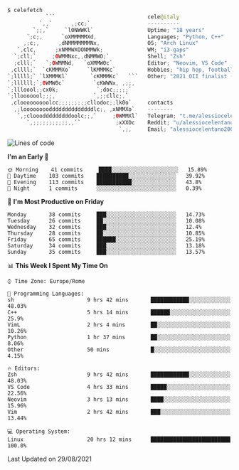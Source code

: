 ```kotlin
$ celefetch
            ```                             cele@italy
          `,,`      ,;cc;`                  ----------
        `;;,`     `l0NWWKl`                 Uptime; "18 years"
      `;c;,      `oXMMMMMXd,                Languages; "Python, C++"
     ,;c;,      ,dNMMMMMMMNx,               OS; "Arch Linux"
   `,clc,      ;xNMMWXOONMMWk;              WM; "i3-gaps"
  `;cll;`     ;0WMMNxc,,dNMMWO;`            Shell; "Zsh"
  ;clll;`   `;0WMMNd,   `oXMMW0c`           Editor; "Neovim, VS Code"
 ,cllll;`  `cKMMMXo`     `lKMMMKc`          Hobbies; "hip hop, football, gaming"
`;lllll;` `lXMMMKl`       `cKMMMKc`   ```   Other; "2021 OII finalist (Olimpiadi Italiane di Informatica)"
`;llllll;`;0WMW0c`         `cKWWNx, ,;;,    
`;llloool;;cx0k;            `;doc;;;;;`     
`;llooooool;;;,            `,;;cllc;,`      
 ,clooooooooolcc;;;;;;;;;cllodoc;;lk0o`     contacts
  ,;looooooooddddddddddddddlc;, ,xNMMXo`    --------
   `,;clooodddddddddoolc;;,`     ;0WMMXl`   Telegram; "t.me/alessiocelentano"
      `,;;;;;;;;;;;,,``           ;xXXOc    Reddit; "u/alessiocelentano"
                                   `,;,     Email; "alessiocelentano2003@gmail.com"
```                                 
<!--START_SECTION:waka-->
![Lines of code](https://img.shields.io/badge/From%20Hello%20World%20I%27ve%20Written-1.5%20million%20lines%20of%20code-blue)

**I'm an Early 🐤** 

```text
🌞 Morning    41 commits     ████░░░░░░░░░░░░░░░░░░░░░   15.89% 
🌆 Daytime    103 commits    ██████████░░░░░░░░░░░░░░░   39.92% 
🌃 Evening    113 commits    ███████████░░░░░░░░░░░░░░   43.8% 
🌙 Night      1 commits      ░░░░░░░░░░░░░░░░░░░░░░░░░   0.39%

```
📅 **I'm Most Productive on Friday** 

```text
Monday       38 commits     ███░░░░░░░░░░░░░░░░░░░░░░   14.73% 
Tuesday      26 commits     ██░░░░░░░░░░░░░░░░░░░░░░░   10.08% 
Wednesday    32 commits     ███░░░░░░░░░░░░░░░░░░░░░░   12.4% 
Thursday     28 commits     ██░░░░░░░░░░░░░░░░░░░░░░░   10.85% 
Friday       65 commits     ██████░░░░░░░░░░░░░░░░░░░   25.19% 
Saturday     34 commits     ███░░░░░░░░░░░░░░░░░░░░░░   13.18% 
Sunday       35 commits     ███░░░░░░░░░░░░░░░░░░░░░░   13.57%

```


📊 **This Week I Spent My Time On** 

```text
⌚︎ Time Zone: Europe/Rome

💬 Programming Languages: 
sh                       9 hrs 42 mins       ████████████░░░░░░░░░░░░░   48.03% 
C++                      5 hrs 14 mins       ██████░░░░░░░░░░░░░░░░░░░   25.9% 
VimL                     2 hrs 4 mins        ██░░░░░░░░░░░░░░░░░░░░░░░   10.26% 
Python                   1 hr 37 mins        ██░░░░░░░░░░░░░░░░░░░░░░░   8.06% 
Other                    50 mins             █░░░░░░░░░░░░░░░░░░░░░░░░   4.15%

🔥 Editors: 
Zsh                      9 hrs 42 mins       ████████████░░░░░░░░░░░░░   48.03% 
VS Code                  4 hrs 33 mins       █████░░░░░░░░░░░░░░░░░░░░   22.56% 
Neovim                   3 hrs 13 mins       ████░░░░░░░░░░░░░░░░░░░░░   15.96% 
Vim                      2 hrs 42 mins       ███░░░░░░░░░░░░░░░░░░░░░░   13.44%

💻 Operating System: 
Linux                    20 hrs 12 mins      █████████████████████████   100.0%

```


 Last Updated on 29/08/2021
<!--END_SECTION:waka-->

